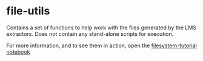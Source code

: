 # file-utils

Contains a set of functions to help work with the files generated by the LMS
extractors. Does not contain any stand-alone scripts for execution.

For more information, and to see them in action, open the [filesystem-tutorial
notebook](../notebooks/filesystem-tutorial.ipynb)
